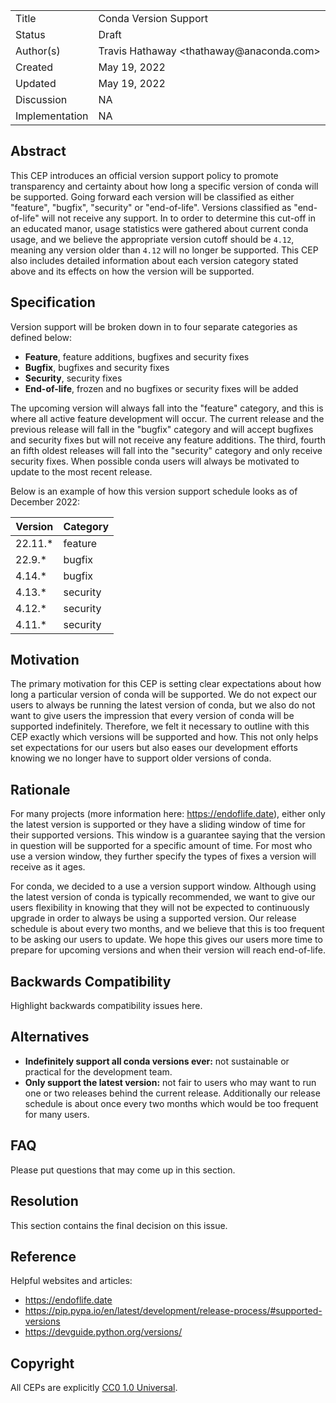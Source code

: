 <table>
<tr><td> Title </td><td> Conda Version Support </td>
<tr><td> Status </td><td> Draft </td></tr>
<tr><td> Author(s) </td><td> Travis Hathaway &lt;thathaway@anaconda.com&gt;</td></tr>
<tr><td> Created </td><td> May 19, 2022</td></tr>
<tr><td> Updated </td><td> May 19, 2022</td></tr>
<tr><td> Discussion </td><td>  NA </td></tr>
<tr><td> Implementation </td><td> NA </td></tr>
</table>

## Abstract

This CEP introduces an official version support policy to promote transparency and certainty 
about how long a specific version of conda will be supported. Going forward each version
will be classified as either "feature", "bugfix", "security" or "end-of-life". Versions classified
as "end-of-life" will not receive any support. In to order to determine this cut-off in an
educated manor, usage statistics were gathered about current conda usage, and we believe the appropriate
version cutoff should be `4.12`, meaning any version older than `4.12` will no longer be supported.
This CEP also includes detailed information about each version category stated above and its
effects on how the version will be supported.

## Specification

Version support will be broken down in to four separate categories as defined below:

- **Feature**, feature additions, bugfixes and security fixes
- **Bugfix**, bugfixes and security fixes
- **Security**, security fixes
- **End-of-life**, frozen and no bugfixes or security fixes will be added

The upcoming version will always fall into the "feature" category, and this is where all
active feature development will occur. The current release and the previous release will
fall in the "bugfix" category and will accept bugfixes and security fixes but will not
receive any feature additions. The third, fourth an fifth oldest releases will fall into
the "security" category and only receive security fixes. When possible conda users will
always be motivated to update to the most recent release.

Below is an example of how this version support schedule looks as of December 2022:

| Version | Category |
|---------|----------|
| 22.11.* | feature  |
| 22.9.*  | bugfix   |
| 4.14.*  | bugfix   |
| 4.13.*  | security | 
| 4.12.*  | security | 
| 4.11.*  | security | 

## Motivation

The primary motivation for this CEP is setting clear expectations about how long
a particular version of conda will be supported. We do not expect our users to
always be running the latest version of conda, but we also do not want to give
users the impression that every version of conda will be supported indefinitely.
Therefore, we felt it necessary to outline with this CEP exactly which versions
will be supported and how. This not only helps set expectations for our users but 
also eases our development efforts knowing we no longer have to support older versions 
of conda.

## Rationale

For many projects (more information here: https://endoflife.date), either only 
the latest version is supported or they have a sliding window of time
for their supported versions. This window is a guarantee saying that the 
version in question will be supported for a specific amount of time. For most who
use a version window, they further specify the types of fixes a version will receive
as it ages.

For conda, we decided to a use a version support window. Although using the latest
version of conda is typically recommended, we want to give our users flexibility
in knowing that they will not be expected to continuously upgrade in order to always
be using a supported version. Our release schedule is about every two months, and 
we believe that this is too frequent to be asking our users to update. We hope this
gives our users more time to prepare for upcoming versions and when their version 
will reach end-of-life.

## Backwards Compatibility

Highlight backwards compatibility issues here.

## Alternatives

- **Indefinitely support all conda versions ever:** not sustainable or practical for the development team.
- **Only support the latest version:** not fair to users who may want to run one or 
  two releases behind the current release. Additionally our release schedule is about
  once every two months which would be too frequent for many users.

## FAQ

Please put questions that may come up in this section.

## Resolution

This section contains the final decision on this issue.

## Reference

Helpful websites and articles:

- https://endoflife.date
- https://pip.pypa.io/en/latest/development/release-process/#supported-versions
- https://devguide.python.org/versions/


## Copyright

All CEPs are explicitly [CC0 1.0 Universal](https://creativecommons.org/publicdomain/zero/1.0/).
